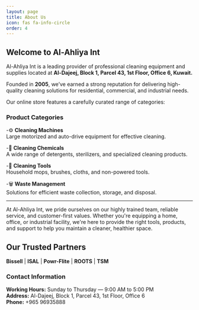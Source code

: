 ```yaml
---
layout: page
title: About Us
icon: fas fa-info-circle
order: 4
---
```


## Welcome to Al-Ahliya Int

Al-Ahliya Int is a leading provider of professional cleaning equipment and supplies located at **Al-Dajeej, Block 1, Parcel 43, 1st Floor, Office 6, Kuwait.**

Founded in **2005**, we’ve earned a strong reputation for delivering high-quality cleaning solutions for residential, commercial, and industrial needs.

Our online store features a carefully curated range of categories:

### Product Categories

-⚙️ **Cleaning Machines**  
  Large motorized and auto-drive equipment for effective cleaning.

-🧪 **Cleaning Chemicals**  
  A wide range of detergents, sterilizers, and specialized cleaning products.

-🧹 **Cleaning Tools**  
  Household mops, brushes, cloths, and non-powered tools.

-🗑️ **Waste Management**  
  Solutions for efficient waste collection, storage, and disposal.

---

At Al-Ahliya Int, we pride ourselves on our highly trained team, reliable service, and customer-first values. Whether you're equipping a home, office, or industrial facility, we're here to provide the right tools, products, and support to help you maintain a cleaner, healthier space.

## Our Trusted Partners

**Bissell** | **ISAL** | **Powr-Flite** | **ROOTS** | **TSM**

### Contact Information

**Working Hours:** Sunday to Thursday — 9:00 AM to 5:00 PM  
**Address:** Al-Dajeej, Block 1, Parcel 43, 1st Floor, Office 6  
**Phone:** +965 96935888
